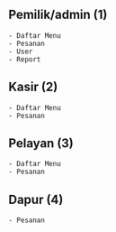 ## Pemilik/admin (1)
    - Daftar Menu
    - Pesanan
    - User
    - Report
## Kasir (2)
    - Daftar Menu
    - Pesanan
## Pelayan (3)
    - Daftar Menu
    - Pesanan
## Dapur (4)
    - Pesanan